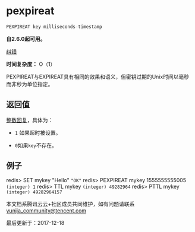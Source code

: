 # pexpireat

```javascript
PEXPIREAT key milliseconds-timestamp
```

**自2.6.0起可用。**

[纠错](javascript:;)

**时间复杂度：** O（1）

PEXPIREAT与EXPIREAT具有相同的效果和语义，但密钥过期的Unix时间以毫秒而非秒为单位指定。

## 返回值

[整数回复](https://redis.io/topics/protocol#integer-reply)，具体为：

- `1` 如果超时被设置。

- `0`如果`key`不存在。

## 例子

redis> SET mykey "Hello" `"OK"` redis> PEXPIREAT mykey 1555555555005 `(integer) 1` redis> TTL mykey `(integer) 49282964` redis> PTTL mykey `(integer) 49282964157`

本文档系腾讯云云+社区成员共同维护，如有问题请联系 yunjia_community@tencent.com

最后更新于：2017-12-18


  